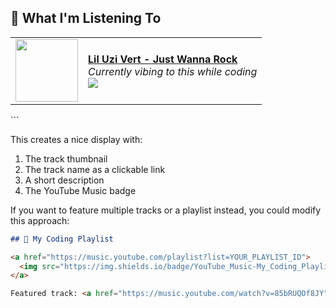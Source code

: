 ## 🎵 What I'm Listening To

<table>
  <tr>
    <td width="100">
      <a href="https://music.youtube.com/watch?v=85bRUQOf8JY">
        <img src="https://i.ytimg.com/vi/85bRUQOf8JY/maxresdefault.jpg" width="100" height="100">
      </a>
    </td>
    <td>
      <b><a href="https://music.youtube.com/watch?v=85bRUQOf8JY">Lil Uzi Vert - Just Wanna Rock</a></b><br>
      <i>Currently vibing to this while coding</i><br>
      <img src="https://img.shields.io/badge/YouTube_Music-FF0000?style=flat-square&logo=youtube-music&logoColor=white">
    </td>
  </tr>
</table>
```

This creates a nice display with:
1. The track thumbnail
2. The track name as a clickable link
3. A short description
4. The YouTube Music badge

If you want to feature multiple tracks or a playlist instead, you could modify this approach:

```markdown:README.md
## 🎵 My Coding Playlist

<a href="https://music.youtube.com/playlist?list=YOUR_PLAYLIST_ID">
  <img src="https://img.shields.io/badge/YouTube_Music-My_Coding_Playlist-FF0000?style=for-the-badge&logo=youtube-music&logoColor=white">
</a>

Featured track: <a href="https://music.youtube.com/watch?v=85bRUQOf8JY">Lil Uzi Vert - Just Wanna Rock</a>
